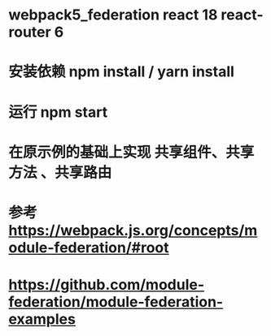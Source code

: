 # webpack5_federation  react 18  react-router 6
# 安装依赖  npm install / yarn install
# 运行      npm start 
# 在原示例的基础上实现 共享组件、共享方法 、共享路由
# 参考 https://webpack.js.org/concepts/module-federation/#root
#      https://github.com/module-federation/module-federation-examples
